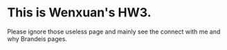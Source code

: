 # This is Wenxuan's HW3.

Please ignore those useless page and mainly see the connect with me and why Brandeis pages.
